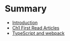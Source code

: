# Summary

* [Introduction](README.md)
* [Ch1 First Read Articles](ch1_first_read_articles.md)
* [TypeScript and webpack](typescript_and_webpack.md)

